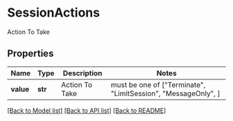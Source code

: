 # SessionActions

Action To Take

## Properties
Name | Type | Description | Notes
------------ | ------------- | ------------- | -------------
**value** | **str** | Action To Take |  must be one of ["Terminate", "LimitSession", "MessageOnly", ]

[[Back to Model list]](../README.md#documentation-for-models) [[Back to API list]](../README.md#documentation-for-api-endpoints) [[Back to README]](../README.md)


